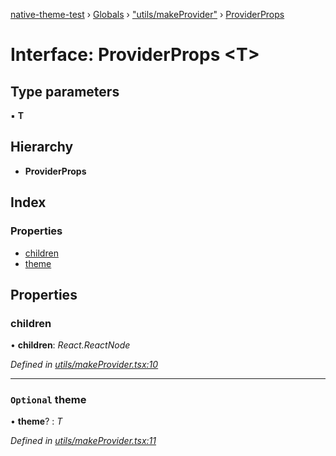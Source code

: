 [native-theme-test](../README.md) › [Globals](../globals.md) › ["utils/makeProvider"](../modules/_utils_makeprovider_.md) › [ProviderProps](_utils_makeprovider_.providerprops.md)

# Interface: ProviderProps <**T**>

## Type parameters

▪ **T**

## Hierarchy

* **ProviderProps**

## Index

### Properties

* [children](_utils_makeprovider_.providerprops.md#children)
* [theme](_utils_makeprovider_.providerprops.md#optional-theme)

## Properties

###  children

• **children**: *React.ReactNode*

*Defined in [utils/makeProvider.tsx:10](https://github.com/CarlosBalladares/native-theme/blob/70169e3/src/utils/makeProvider.tsx#L10)*

___

### `Optional` theme

• **theme**? : *T*

*Defined in [utils/makeProvider.tsx:11](https://github.com/CarlosBalladares/native-theme/blob/70169e3/src/utils/makeProvider.tsx#L11)*
